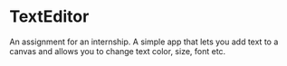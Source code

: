# TextEditor
An assignment for an internship. A simple app that lets you add text to a canvas and allows you to change text color, size, font etc. 
